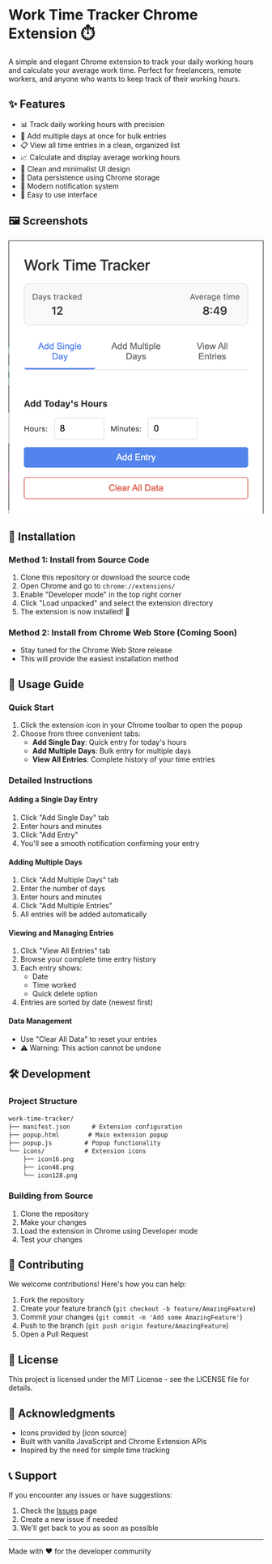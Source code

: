 # Work Time Tracker Chrome Extension ⏱️

A simple and elegant Chrome extension to track your daily working hours and calculate your average work time. Perfect for freelancers, remote workers, and anyone who wants to keep track of their working hours.

## ✨ Features

- 📊 Track daily working hours with precision
- 📅 Add multiple days at once for bulk entries
- 📋 View all time entries in a clean, organized list
- 📈 Calculate and display average working hours
- 🎨 Clean and minimalist UI design
- 💾 Data persistence using Chrome storage
- 🔔 Modern notification system
- 🎯 Easy to use interface

## 🖼️ Screenshots

![Work Time Tracker Extension](screenshots/main_screen.png)

## 🚀 Installation

### Method 1: Install from Source Code
1. Clone this repository or download the source code
2. Open Chrome and go to `chrome://extensions/`
3. Enable "Developer mode" in the top right corner
4. Click "Load unpacked" and select the extension directory
5. The extension is now installed! 🎉

### Method 2: Install from Chrome Web Store (Coming Soon)
- Stay tuned for the Chrome Web Store release
- This will provide the easiest installation method

## 📖 Usage Guide

### Quick Start
1. Click the extension icon in your Chrome toolbar to open the popup
2. Choose from three convenient tabs:
   - **Add Single Day**: Quick entry for today's hours
   - **Add Multiple Days**: Bulk entry for multiple days
   - **View All Entries**: Complete history of your time entries

### Detailed Instructions

#### Adding a Single Day Entry
1. Click "Add Single Day" tab
2. Enter hours and minutes
3. Click "Add Entry"
4. You'll see a smooth notification confirming your entry

#### Adding Multiple Days
1. Click "Add Multiple Days" tab
2. Enter the number of days
3. Enter hours and minutes
4. Click "Add Multiple Entries"
5. All entries will be added automatically

#### Viewing and Managing Entries
1. Click "View All Entries" tab
2. Browse your complete time entry history
3. Each entry shows:
   - Date
   - Time worked
   - Quick delete option
4. Entries are sorted by date (newest first)

#### Data Management
- Use "Clear All Data" to reset your entries
- ⚠️ Warning: This action cannot be undone

## 🛠️ Development

### Project Structure
```
work-time-tracker/
├── manifest.json      # Extension configuration
├── popup.html        # Main extension popup
├── popup.js         # Popup functionality
└── icons/           # Extension icons
    ├── icon16.png
    ├── icon48.png
    └── icon128.png
```

### Building from Source
1. Clone the repository
2. Make your changes
3. Load the extension in Chrome using Developer mode
4. Test your changes

## 🤝 Contributing

We welcome contributions! Here's how you can help:

1. Fork the repository
2. Create your feature branch (`git checkout -b feature/AmazingFeature`)
3. Commit your changes (`git commit -m 'Add some AmazingFeature'`)
4. Push to the branch (`git push origin feature/AmazingFeature`)
5. Open a Pull Request

## 📄 License

This project is licensed under the MIT License - see the LICENSE file for details.

## 🙏 Acknowledgments

- Icons provided by [icon source]
- Built with vanilla JavaScript and Chrome Extension APIs
- Inspired by the need for simple time tracking

## 📞 Support

If you encounter any issues or have suggestions:
1. Check the [Issues](https://github.com/yourusername/work-time-tracker/issues) page
2. Create a new issue if needed
3. We'll get back to you as soon as possible

---

Made with ❤️ for the developer community
